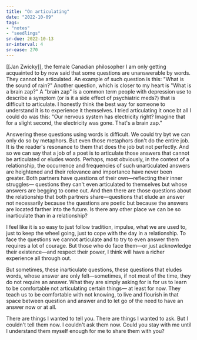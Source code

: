 ```yaml
---
title: "On articulating"
date: "2022-10-09"
tags:
- "notes"
- "seedlings"
sr-due: 2022-10-13
sr-interval: 4
sr-ease: 270
---
```


[[Jan Zwicky]], the female Canadian philosopher I am only getting acquainted to by now said that some questions are unanswerable by words. They cannot be articulated. An example of such question is this: "What is the sound of rain?" Another question, which is closer to my heart is "What is a brain zap?" A "brain zap" is a common term people with depression use to describe a symptom (or is it a side effect of psychiatric meds?) that is difficult to articulate. I honestly think the best way for someone to understand it is to experience it themselves. I tried articulating it once bt all I could do was this: "Our nervous system has electricity right? Imagine that for a slight second, the electricity was gone. That's a brain zap."

Answering these questions using words is difficult. We could try byt we can only do so by metaphors. But even those metaphors don't do the entire job. It is the reader's resonance to them that does the job but not perfectly. And so we can say that a job of a poet is to articulate those answers that cannot be articulated or eludes words. Perhaps, most obviously, in the context of a relationship, the occurrence and frequencies of such unarticulated answers are heightened and their relevance and importance have never been greater. Both partners have questions of their own—reflecting their inner struggles— questions they can't even articulated to themselves but whose answers are begging to come out. And then there are those questions about the relationship that both partners share—questions that elude an answer not necessarily because the questions are poetic but because the answers are located farther into the future. Is there any other place we can be so inarticulate than in a relationship?

I feel like it is so easy to just follow tradition, impulse, what we are used to, just to keep the wheel going, just to cope with the day in a relationship. To face the questions we cannot articulate and to try to even answer them requires a lot of courage. But those who do face them—or just acknowledge their existence—and respect their power, I think will have a richer experience all through out.

But sometimes, these inarticulate questions, these questions that eludes words, whose answer are only felt—sometimes, if not most of the time, they do not require an answer. What they are simply asking for is for us to learn to be comfortable not articulating certain things— at least for now. They teach us to be comfortable with not knowing, to live and flourish in that space between question and answer and to let go of the need to have an answer now or at all.

There are things I wanted to tell you. There are things I wanted to ask. But I couldn't tell them now. I couldn't ask them now. Could you stay with me until I understand them myself enough for me to share them with you?